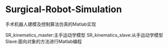 # Surgical-Robot-Simulation

手术机器人建模及控制算法仿真的Matlab实现

SR_kinematics_master:主手运动学模型
SR_kinematics_slave:从手运动学模型
Slave:面向对象的方法进行Matlab编程
